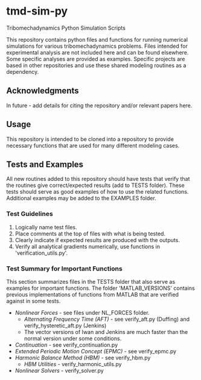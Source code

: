 # tmd-sim-py
Tribomechadynamics Python Simulation Scripts 

This repository contains python files and functions for running numerical simulations for various tribomechadynamics problems. Files intended for experimental analysis are not included here and can be found elsewhere. Some specific analyses are provided as examples. Specific projects are based in other repositories and use these shared modeling routines as a dependency.

## Acknowledgments

In future - add details for citing the repository and/or relevant papers here.

## Usage

This repository is intended to be cloned into a repository to provide necessary functions that are used for many different modeling cases.

## Tests and Examples

All new routines added to this repository should have tests that verify that the routines give correct/expected results (add to TESTS folder). These tests should serve as good examples of how to use the related functions. Additional examples may be added to the EXAMPLES folder. 

### Test Guidelines

1. Logically name test files. 
2. Place comments at the top of files with what is being tested.
3. Clearly indicate if expected results are produced with the outputs.
4. Verify all analytical gradients numerically, use functions in 'verification_utils.py'. 

### Test Summary for Important Functions

This section summarizes files in the TESTS folder that also serve as examples for important functions. The folder 'MATLAB_VERSIONS' contains previous implementations of functions from MATLAB that are verified against in some tests.

- *Nonlinear Forces* - see files under NL_FORCES folder.
    - *Alternating Frequency Time (AFT)* - see verify_aft.py (Duffing) and verify_hysteretic_aft.py (Jenkins)
    - The vector versions of Iwan and Jenkins are much faster than the normal version under some conditions.
- *Continuation* - see verify_continuation.py
- *Extended Periodic Motion Concept (EPMC)* - see verify_epmc.py
- *Harmonic Balance Method (HBM)* - see verify_hbm.py
    - *HBM Utilities* - verify_harmonic_utils.py
- *Nonlinear Solvers* - verify_solver.py


